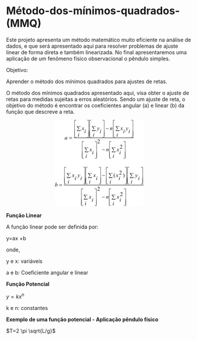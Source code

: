 # Método-dos-mínimos-quadrados-(MMQ)

Este projeto apresenta um método matemático muito eficiente na análise de dados, 
e que será apresentado aqui para resolver problemas de ajuste linear de forma direta e 
também linearizada. 
No final apresentaremos uma aplicação de um fenômeno físico observacional o pêndulo simples.

Objetivo:

Aprender o método dos mínimos quadrados para ajustes de retas.


O método dos mínimos quadrados apresentado aqui, visa obter o ajuste de retas para medidas sujeitas a erros aleatórios.
Sendo um ajuste de reta, o objetivo do método é encontrar os coeficientes angular (a) e linear (b) da função que descreve a reta. 

  <p align="center">
  <img  src="Imagens/coeficientes.png">
</p>


**Função Linear**

A função linear pode ser definida por:

y=ax +b

onde,

y e x: variáveis

a e b: Coeficiente angular e linear

**Função Potencial**

$y =kx^n$

k e n: constantes

**Exemplo de uma função potencial - Aplicação pêndulo físico**

$T=2 \pi \sqrt{L/g}$
